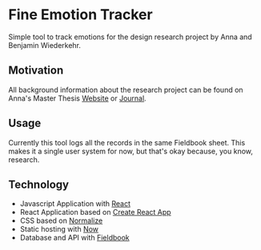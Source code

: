# Fine Emotion Tracker
Simple tool to track emotions for the design research project by Anna and Benjamin Wiederkehr.

## Motivation

All background information about the research project can be found on Anna's Master Thesis [Website](http://master.annawiederkehr.com) or [Journal](http://master-journal.annawiederkehr.com).

## Usage

Currently this tool logs all the records in the same Fieldbook sheet. This makes it a single user system for now, but that's okay because, you know, research.

## Technology

* Javascript Application with [React](http://reactjs.org)
* React Application based on [Create React App](https://github.com/facebookincubator/create-react-app)
* CSS based on [Normalize](https://necolas.github.io/normalize.css/)
* Static hosting with [Now](https://zeit.co/now)
* Database and API with [Fieldbook](https://fieldbook.com)
